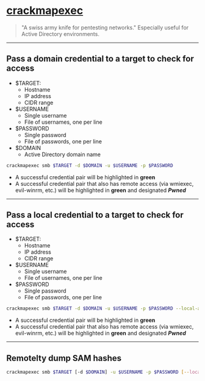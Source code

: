 # [crackmapexec](https://github.com/byt3bl33d3r/CrackMapExec)

> "A swiss army knife for pentesting networks." Especially useful for Active Directory environments.

---

## Pass a domain credential to a target to check for access

* $TARGET:
  * Hostname
  * IP address
  * CIDR range
* $USERNAME
  * Single username
  * File of usernames, one per line
* $PASSWORD
  * Single password
  * File of passwords, one per line
* $DOMAIN
  * Active Directory domain name

```bash
crackmapexec smb $TARGET -d $DOMAIN -u $USERNAME -p $PASSWORD
```

* A successful credential pair will be highlighted in **green**
* A successful credential pair that also has remote access (via wmiexec, evil-winrm, etc.) will be highlighted in **green** and designated ***Pwned***

---

## Pass a local credential to a target to check for access

* $TARGET:
  * Hostname
  * IP address
  * CIDR range
* $USERNAME
  * Single username
  * File of usernames, one per line
* $PASSWORD
  * Single password
  * File of passwords, one per line

```bash
crackmapexec smb $TARGET -d $DOMAIN -u $USERNAME -p $PASSWORD --local-auth
```

* A successful credential pair will be highlighted in **green**
* A successful credential pair that also has remote access (via wmiexec, evil-winrm, etc.) will be highlighted in **green** and designated ***Pwned***

---

## Remotelty dump SAM hashes

```bash
crackmapexec smb $TARGET [-d $DOMAIN] -u $USERNAME -p $PASSWORD [--local-auth] --sam
```
